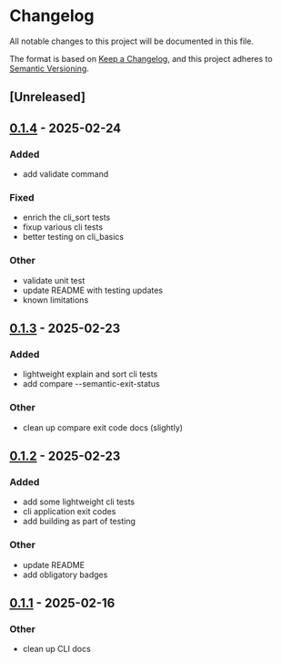 # Changelog

All notable changes to this project will be documented in this file.

The format is based on [Keep a Changelog](https://keepachangelog.com/en/1.0.0/),
and this project adheres to [Semantic Versioning](https://semver.org/spec/v2.0.0.html).

## [Unreleased]

## [0.1.4](https://github.com/canardleteer/sem-tool/compare/v0.1.3...v0.1.4) - 2025-02-24

### Added

- add validate command

### Fixed

- enrich the cli_sort tests
- fixup various cli tests
- better testing on cli_basics

### Other

- validate unit test
- update README with testing updates
- known limitations

## [0.1.3](https://github.com/canardleteer/sem-tool/compare/v0.1.2...v0.1.3) - 2025-02-23

### Added

- lightweight explain and sort cli tests
- add compare --semantic-exit-status

### Other

- clean up compare exit code docs (slightly)

## [0.1.2](https://github.com/canardleteer/sem-tool/compare/v0.1.1...v0.1.2) - 2025-02-23

### Added

- add some lightweight cli tests
- cli application exit codes
- add building as part of testing

### Other

- update README
- add obligatory badges

## [0.1.1](https://github.com/canardleteer/sem-tool/compare/v0.1.0...v0.1.1) - 2025-02-16

### Other

- clean up CLI docs
